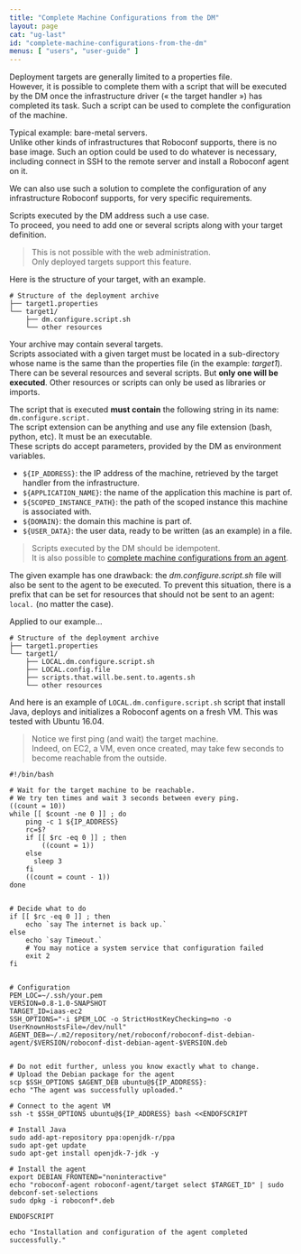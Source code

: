 ```yaml
---
title: "Complete Machine Configurations from the DM"
layout: page
cat: "ug-last"
id: "complete-machine-configurations-from-the-dm"
menus: [ "users", "user-guide" ]
---
```


Deployment targets are generally limited to a properties file.  
However, it is possible to complete them with a script that will be executed by the DM once the
infrastructure driver (« the target handler ») has completed its task.
Such a script can be used to complete the configuration of the machine.

Typical example: bare-metal servers.  
Unlike other kinds of infrastructures that Roboconf supports, there is no base
image. Such an option could be used to do whatever is necessary, including connect in SSH to
the remote server and install a Roboconf agent on it.

We can also use such a solution to complete the configuration of any infrastructure
Roboconf supports, for very specific requirements.

Scripts executed by the DM address such a use case.  
To proceed, you need to add one or several scripts along with your target definition.

> This is not possible with the web administration.  
> Only deployed targets support this feature.

Here is the structure of your target, with an example.

```properties
# Structure of the deployment archive
├── target1.properties
└── target1/
    ├── dm.configure.script.sh
    └── other resources
```

Your archive may contain several targets.  
Scripts associated with a given target must be located in a sub-directory whose name is
the same than the properties file (in the example: *target1*). There can be several resources
and several scripts. But **only one will be executed**. Other resources or scripts can only be
used as libraries or imports.

The script that is executed **must contain** the following string in its name: `dm.configure.script.`  
The script extension can be anything and use any file extension (bash, python, etc). It must be an executable.  
These scripts do accept parameters, provided by the DM as environment variables.

* `${IP_ADDRESS}`: the IP address of the machine, retrieved by the target handler from the infrastructure.
* `${APPLICATION_NAME}`: the name of the application this machine is part of.
* `${SCOPED_INSTANCE_PATH}`: the path of the scoped instance this machine is associated with.
* `${DOMAIN}`: the domain this machine is part of. 
* `${USER_DATA}`: the user data, ready to be written (as an example) in a file.  

> Scripts executed by the DM should be idempotent.  
> It is also possible to [complete machine configurations from an agent](complete-machine-configurations-from-an-agent.html).

The given example has one drawback: the *dm.configure.script.sh* file will also be sent to the agent to be executed.
To prevent this situation, there is a prefix that can be set for resources that should not be sent to an agent: `local.`
(no matter the case).

Applied to our example...

```properties
# Structure of the deployment archive
├── target1.properties
└── target1/
    ├── LOCAL.dm.configure.script.sh
    ├── LOCAL.config.file
    ├── scripts.that.will.be.sent.to.agents.sh
    └── other resources
```

And here is an example of `LOCAL.dm.configure.script.sh` script that
install Java, deploys and initializes a Roboconf agents on a fresh VM.
This was tested with Ubuntu 16.04.

> Notice we first ping (and wait) the target machine.  
> Indeed, on EC2, a VM, even once created, may take few seconds to become reachable from the outside.

```properties
#!/bin/bash

# Wait for the target machine to be reachable.
# We try ten times and wait 3 seconds between every ping.
((count = 10))
while [[ $count -ne 0 ]] ; do
    ping -c 1 ${IP_ADDRESS}
    rc=$?
    if [[ $rc -eq 0 ]] ; then
        ((count = 1))
    else
      sleep 3
    fi
    ((count = count - 1))
done


# Decide what to do
if [[ $rc -eq 0 ]] ; then
    echo `say The internet is back up.`
else
    echo `say Timeout.`
    # You may notice a system service that configuration failed
    exit 2
fi


# Configuration
PEM_LOC=~/.ssh/your.pem
VERSION=0.8-1.0-SNAPSHOT
TARGET_ID=iaas-ec2
SSH_OPTIONS="-i $PEM_LOC -o StrictHostKeyChecking=no -o UserKnownHostsFile=/dev/null"
AGENT_DEB=~/.m2/repository/net/roboconf/roboconf-dist-debian-agent/$VERSION/roboconf-dist-debian-agent-$VERSION.deb


# Do not edit further, unless you know exactly what to change.
# Upload the Debian package for the agent
scp $SSH_OPTIONS $AGENT_DEB ubuntu@${IP_ADDRESS}:
echo "The agent was successfully uploaded."

# Connect to the agent VM
ssh -t $SSH_OPTIONS ubuntu@${IP_ADDRESS} bash <<ENDOFSCRIPT

# Install Java
sudo add-apt-repository ppa:openjdk-r/ppa  
sudo apt-get update
sudo apt-get install openjdk-7-jdk -y
	
# Install the agent
export DEBIAN_FRONTEND="noninteractive"
echo "roboconf-agent roboconf-agent/target select $TARGET_ID" | sudo debconf-set-selections
sudo dpkg -i roboconf*.deb

ENDOFSCRIPT

echo "Installation and configuration of the agent completed successfully."
```
